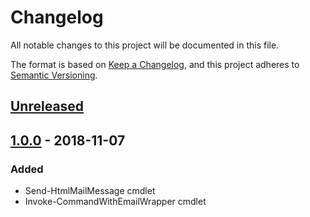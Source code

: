 # Changelog
All notable changes to this project will be documented in this file.

The format is based on [Keep a Changelog](https://keepachangelog.com/en/1.0.0/),
and this project adheres to [Semantic Versioning](https://semver.org/spec/v2.0.0.html).

## [Unreleased]

## [1.0.0] - 2018-11-07
### Added
 - Send-HtmlMailMessage cmdlet
 - Invoke-CommandWithEmailWrapper cmdlet

[Unreleased]: https://github.com/natescherer/PoshEmail/compare/v1.0.0..HEAD
[1.0.0]: https://github.com/natescherer/PoshEmail/tree/v1.0.0